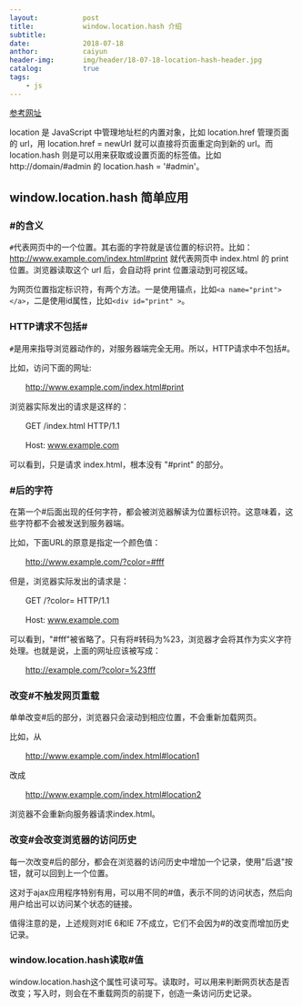 ```yaml
---
layout:           post
title:            window.location.hash 介绍
subtitle:         
date:             2018-07-18
anthor:           caiyun
header-img:       img/header/18-07-18-location-hash-header.jpg 
catalog:          true
tags:             
    - js
---
```


[参考网址](https://www.cnblogs.com/nifengs/p/5104763.html)

location 是 JavaScript 中管理地址栏的内置对象，比如 location.href 管理页面的 url，用 location.href = newUrl 就可以直接将页面重定向到新的 url。而 location.hash 则是可以用来获取或设置页面的标签值。比如 http://domain/#admin 的 location.hash = '#admin'。

## window.location.hash 简单应用
### #的含义
`#`代表网页中的一个位置。其右面的字符就是该位置的标识符。比如：http://www.example.com/index.html#print 就代表网页中 index.html 的 print 位置。浏览器读取这个 url 后，会自动将 print 位置滚动到可视区域。

为网页位置指定标识符，有两个方法。一是使用锚点，比如`<a name="print"></a>`，二是使用id属性，比如`<div id="print" >`。

### HTTP请求不包括#
`#`是用来指导浏览器动作的，对服务器端完全无用。所以，HTTP请求中不包括#。

比如，访问下面的网址:

　　http://www.example.com/index.html#print

浏览器实际发出的请求是这样的：

　　GET /index.html HTTP/1.1

　　Host: www.example.com

可以看到，只是请求 index.html，根本没有 "#print" 的部分。

### #后的字符

在第一个#后面出现的任何字符，都会被浏览器解读为位置标识符。这意味着，这些字符都不会被发送到服务器端。

比如，下面URL的原意是指定一个颜色值：

　　http://www.example.com/?color=#fff

但是，浏览器实际发出的请求是：

　　GET /?color= HTTP/1.1

　　Host: www.example.com

可以看到，"#fff"被省略了。只有将#转码为%23，浏览器才会将其作为实义字符处理。也就是说，上面的网址应该被写成：

　　http://example.com/?color=%23fff
　　
### 改变#不触发网页重载

单单改变#后的部分，浏览器只会滚动到相应位置，不会重新加载网页。

比如，从

　　http://www.example.com/index.html#location1

改成

　　http://www.example.com/index.html#location2

浏览器不会重新向服务器请求index.html。

### 改变#会改变浏览器的访问历史

每一次改变#后的部分，都会在浏览器的访问历史中增加一个记录，使用"后退"按钮，就可以回到上一个位置。

这对于ajax应用程序特别有用，可以用不同的#值，表示不同的访问状态，然后向用户给出可以访问某个状态的链接。

值得注意的是，上述规则对IE 6和IE 7不成立，它们不会因为#的改变而增加历史记录。

### window.location.hash读取#值

window.location.hash这个属性可读可写。读取时，可以用来判断网页状态是否改变；写入时，则会在不重载网页的前提下，创造一条访问历史记录。